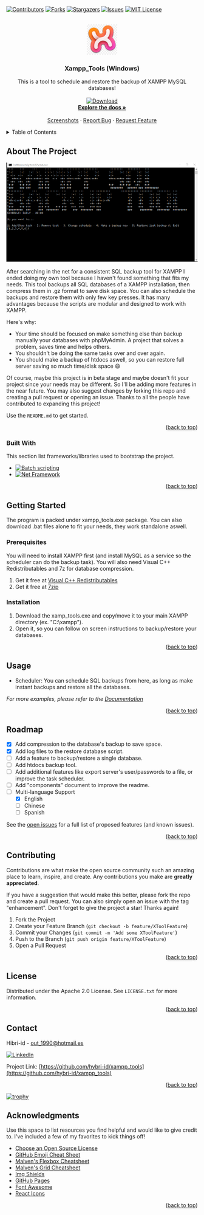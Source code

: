 <!-- PROJECT SHIELDS -->
<!--
*** I'm using markdown "reference style" links for readability.
*** Reference links are enclosed in brackets [ ] instead of parentheses ( ).
*** See the bottom of this document for the declaration of the reference variables
*** for contributors-url, forks-url, etc. This is an optional, concise syntax you may use.
*** https://www.markdownguide.org/basic-syntax/#reference-style-links
-->
[![Contributors][contributors-shield]][contributors-url]
[![Forks][forks-shield]][forks-url]
[![Stargazers][stars-shield]][stars-url]
[![Issues][issues-shield]][issues-url]
[![MIT License][license-shield]][license-url]



<!-- PROJECT LOGO -->
<br />
<div align="center">
  <a href="https://github.com/hybri-id/xampp_tools">
    <img src="images/logo.png" alt="Logo" width="80" height="80">
  </a>

  <h3 align="center">Xampp_Tools (Windows)</h3>

  <p align="center">
    This is a tool to schedule and restore the backup of XAMPP MySQL databases!
    <br />
    <a target="_blank" href="https://github.com/hybri-id/xampp_tools/releases/download/xampp_tools_v1.0/xampp_tools.exe">
    <br />
    <img src="https://img.shields.io/badge/DOWNLOAD-blue" alt="Download" width="190" height="60">
    </a>
    <br />
    <a href="https://github.com/hybri-id/"><strong>Explore the docs »</strong></a>
    <br />
    <br />
    <a href="https://github.com/hybri-id/xampp_tools/tree/main/images">Screenshots</a>
    ·
    <a href="https://github.com/hybri-id/xampp_tools/issues">Report Bug</a>
    ·
    <a href="https://github.com/hybri-id/xampp_tools/issues">Request Feature</a>
  </p>
</div>



<!-- TABLE OF CONTENTS -->
<details>
  <summary>Table of Contents</summary>
  <ol>
    <li>
      <a href="#about-the-project">About The Project</a>
      <ul>
        <li><a href="#built-with">Built With</a></li>
      </ul>
    </li>
    <li>
      <a href="#getting-started">Getting Started</a>
      <ul>
        <li><a href="#prerequisites">Prerequisites</a></li>
        <li><a href="#installation">Installation</a></li>
      </ul>
    </li>
    <li><a href="#usage">Usage</a></li>
    <li><a href="#roadmap">Roadmap</a></li>
    <li><a href="#contributing">Contributing</a></li>
    <li><a href="#license">License</a></li>
    <li><a href="#contact">Contact</a></li>
    <li><a href="#acknowledgments">Acknowledgments</a></li>
  </ol>
</details>



<!-- ABOUT THE PROJECT -->
## About The Project

[![Product Name Screen Shot][product-screenshot]](https://github.com/hybri-id/xampp_tools/tree/main/images)

After searching in the net for a consistent SQL backup tool for XAMPP I ended doing my own tool because I haven't found something that fits my needs. This tool backups all SQL databases of a XAMPP installation, then compress them in .gz format to save disk space. You can also schedule the backups and restore them with only few key presses. It has many advantages because the scripts are modular and designed to work with XAMPP.

Here's why:
* Your time should be focused on make something else than backup manually your databases with phpMyAdmin. A project that solves a problem, saves time and helps others.
* You shouldn't be doing the same tasks over and over again.
* You should make a backup of htdocs aswell, so you can restore full server saving so much time/disk space :smile:

Of course, maybe this project is in beta stage and maybe doesn't fit your project since your needs may be different. So I'll be adding more features in the near future. You may also suggest changes by forking this repo and creating a pull request or opening an issue. Thanks to all the people have contributed to expanding this project!

Use the `README.md` to get started.

<p align="right">(<a href="#readme-top">back to top</a>)</p>



### Built With

This section list frameworks/libraries used to bootstrap the project.

* [![Batch scripting][Next.js]][Next-url]
* [![Net Framework][Net-shield]][Net-url]

<p align="right">(<a href="#readme-top">back to top</a>)</p>



<!-- GETTING STARTED -->
## Getting Started

The program is packed under xampp_tools.exe package. You can also download .bat files alone to fit your needs, they work standalone aswell.

### Prerequisites

You will need to install XAMPP first (and install MySQL as a service so the scheduler can do the backup task).
You will also need Visual C++ Redistributables and 7z for database compression.

1. Get it free at [Visual C++ Redistributables](https://learn.microsoft.com/es-es/cpp/windows/latest-supported-vc-redist?view=msvc-170)
2. Get it free at [7zip](https://www.7-zip.org/a/7z1900-x64.exe)

### Installation

1. Download the xamp_tools.exe and copy/move it to your main XAMPP directory (ex. "C:\xampp"). 
2. Open it, so you can follow on screen instructions to backup/restore your databases.

<p align="right">(<a href="#readme-top">back to top</a>)</p>



<!-- USAGE EXAMPLES -->
## Usage

* Scheduler: You can schedule SQL backups from here, as long as make instant backups and restore all the databases.

_For more examples, please refer to the [Documentation]()_

<p align="right">(<a href="#readme-top">back to top</a>)</p>

<!-- ROADMAP -->
## Roadmap

- [X] Add compression to the database's backup to save space.
- [X] Add log files to the restore database script.
- [ ] Add a feature to backup/restore a single database.
- [ ] Add htdocs backup tool.
- [ ] Add additional features like export server's user/passwords to a file, or improve the task scheduler.
- [ ] Add "components" document to improve the readme.
- [ ] Multi-language Support
    - [x] English
    - [ ] Chinese
    - [ ] Spanish

See the [open issues](https://github.com/hybri-id/xampp_tools/issues) for a full list of proposed features (and known issues).

<p align="right">(<a href="#readme-top">back to top</a>)</p>



<!-- CONTRIBUTING -->
## Contributing

Contributions are what make the open source community such an amazing place to learn, inspire, and create. Any contributions you make are **greatly appreciated**.

If you have a suggestion that would make this better, please fork the repo and create a pull request. You can also simply open an issue with the tag "enhancement".
Don't forget to give the project a star! Thanks again!

1. Fork the Project
2. Create your Feature Branch (`git checkout -b feature/XToolFeature`)
3. Commit your Changes (`git commit -m 'Add some XToolFeature'`)
4. Push to the Branch (`git push origin feature/XToolFeature`)
5. Open a Pull Request

<p align="right">(<a href="#readme-top">back to top</a>)</p>



<!-- LICENSE -->
## License

Distributed under the Apache 2.0 License. See `LICENSE.txt` for more information.

<p align="right">(<a href="#readme-top">back to top</a>)</p>



<!-- CONTACT -->
## Contact

Hibri-id - out_1990@hotmail.es


[![LinkedIn][linkedin-shield]][linkedin-url]

Project Link: [https://github.com/hybri-id/xampp_tools](https://github.com/hybri-id/xampp_tools)


<p align="right">(<a href="#readme-top">back to top</a>)</p>

[![trophy](https://github-profile-trophy.vercel.app/?username=hybri-id&theme=darkhub&no-frame=true)](https://github.com/hybri-id)


<!-- ACKNOWLEDGMENTS -->
## Acknowledgments

Use this space to list resources you find helpful and would like to give credit to. I've included a few of my favorites to kick things off!

* [Choose an Open Source License](https://choosealicense.com)
* [GitHub Emoji Cheat Sheet](https://www.webpagefx.com/tools/emoji-cheat-sheet)
* [Malven's Flexbox Cheatsheet](https://flexbox.malven.co/)
* [Malven's Grid Cheatsheet](https://grid.malven.co/)
* [Img Shields](https://shields.io)
* [GitHub Pages](https://pages.github.com)
* [Font Awesome](https://fontawesome.com)
* [React Icons](https://react-icons.github.io/react-icons/search)

<p align="right">(<a href="#readme-top">back to top</a>)</p>



<!-- MARKDOWN LINKS & IMAGES -->
<!-- https://www.markdownguide.org/basic-syntax/#reference-style-links -->
[contributors-shield]: https://img.shields.io/github/contributors/hybri-id/xampp_tools.svg?style=for-the-badge
[contributors-url]: https://github.com/hybri-id/xampp_tools/graphs/contributors
[forks-shield]: https://img.shields.io/github/forks/hybri-id/xampp_tools.svg?style=for-the-badge
[forks-url]: https://github.com/hybri-id/xampp_tools/network/members
[stars-shield]: https://img.shields.io/github/stars/hybri-id/xampp_tools.svg?style=for-the-badge
[stars-url]: https://github.com/hybri-id/xampp_tools/stargazers
[issues-shield]: https://img.shields.io/github/issues/hybri-id/xampp_tools.svg?style=for-the-badge
[issues-url]: https://github.com/hybri-id/xampp_tools/issues
[license-shield]: https://img.shields.io/github/license/hybri-id/xampp_tools.svg?style=for-the-badge
[license-url]: https://github.com/hybri-id/xampp_tools/blob/master/LICENSE
[linkedin-shield]: https://img.shields.io/badge/-LinkedIn-black.svg?style=for-the-badge&logo=linkedin&colorB=555
[linkedin-url]: https://es.linkedin.com/in/xaviouteiral
[product-screenshot]: images/screenshot.png
[Next.js]: https://img.shields.io/badge/Windows%20Terminal-%234D4D4D.svg?style=for-the-badge&logo=windows-terminal&logoColor=white
[Next-url]: https://learn.microsoft.com/es-es/windows-server/administration/windows-commands/cmd
[Net-shield]: https://img.shields.io/badge/.NET-5C2D91?style=for-the-badge&logo=.net&logoColor=white
[Net-url]: https://learn.microsoft.com/es-es/cpp/windows/latest-supported-vc-redist?view=msvc-170
